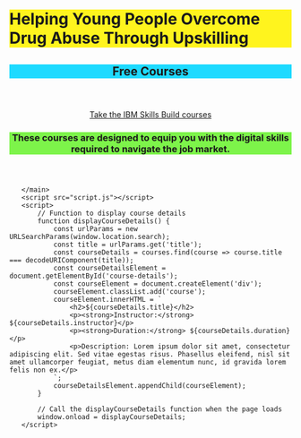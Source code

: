 <!DOCTYPE html>
<html lang="en">
<head>
    <meta charset="UTF-8">
    <meta name="viewport" content="width=device-width, initial-scale=1.0">
    <title>Helping Young People Overcome Drug Abuse Through Upskilling</title>
</head>
<body>
    <h1><h1 style="background-color:rgb(255, 244, 30);">Helping Young People Overcome Drug Abuse Through Upskilling</h1>
</body>
</html>


<html>
   <head>
      <title> </title>
   </head>
   <body>
   </body>
   <!DOCTYPE html>
   <html lang="en">
   <head>
       <meta charset="UTF-8">
       <meta name="viewport" content="width=device-width, initial-scale=1.0">
       <title>Free Courses</title>
       <link rel="stylesheet" href="styles.css">
   </head>
   <body>
       <header>
           <h2><h2 style="background-color:rgb(30, 218, 255);">Free Courses</h2>
       </header>
       <main id="courses-list">
           <!-- Courses will be dynamically added here -->
       </main>
       <script src="script.js"></script>
   </body>
   </html>
   <!DOCTYPE html>
   <html lang="en">
   <head>
       <meta charset="UTF-8">
       <meta name="viewport" content="width=device-width, initial-scale=1.0">
       <title>Course Details</title>
       <link rel="stylesheet" href="styles.css">
   </head>
   <body>
       <header>
        <a href="https://skillsbuild.org/">Take the IBM Skills Build courses</a>
           <h3><h3 style="background-color:rgb(125, 244, 74);">These courses are designed to equip you with the digital skills required to navigate the job market.</h3>
       </header>
       <main id="course-details">
           <!-- Course details will be dynamically added here -->
           
       </main>
       <script src="script.js"></script>
       <script>
           // Function to display course details
           function displayCourseDetails() {
               const urlParams = new URLSearchParams(window.location.search);
               const title = urlParams.get('title');
               const courseDetails = courses.find(course => course.title === decodeURIComponent(title));
               const courseDetailsElement = document.getElementById('course-details');
               const courseElement = document.createElement('div');
               courseElement.classList.add('course');
               courseElement.innerHTML = `
                   <h2>${courseDetails.title}</h2>
                   <p><strong>Instructor:</strong> ${courseDetails.instructor}</p>
                   <p><strong>Duration:</strong> ${courseDetails.duration}</p>
                   <p>Description: Lorem ipsum dolor sit amet, consectetur adipiscing elit. Sed vitae egestas risus. Phasellus eleifend, nisl sit amet ullamcorper feugiat, metus diam elementum nunc, id gravida lorem felis non ex.</p>
               `;
               courseDetailsElement.appendChild(courseElement);
           }
   
           // Call the displayCourseDetails function when the page loads
           window.onload = displayCourseDetails;
       </script>
   </body>
   </html>
      
